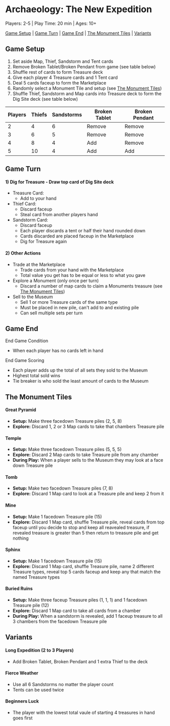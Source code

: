 # Archaeology: The New Expedition

Players: 2-5  |  Play Time: 20 min  |  Ages: 10+

[Game Setup](#game-setup)  |  [Game Turn](#game-turn)  |  [Game End](#game-end)  |  [The Monument Tiles](#the-monument-tiles)  |  [Variants](#variants)


## <a id="game-setup"></a>Game Setup

1. Set aside Map, Thief, Sandstorm and Tent cards
2. Remove Broken Tablet/Broken Pendant from game (see table below)
3. Shuffle rest of cards to form Treasure deck
4. Give each player 4 Treasure cards and 1 Tent card
5. Deal 5 cards faceup to form the Marketplace
6. Randomly select a Monument Tile and setup (see [The Monument Tiles](#the-monument-tiles))
7. Shuffle Thief, Sandstorm and Map cards into Treasure deck to form the Dig Site deck (see table below)

| Players | Thiefs | Sandstorms | Broken Tablet | Broken Pendant |
| ------- | ------ | ---------- | ------------- | -------------- |
| 2       | 4      | 6          | Remove        | Remove         |
| 3       | 6      | 5          | Remove        | Remove         |
| 4       | 8      | 4          | Add           | Remove         |
| 5       | 10     | 4          | Add           | Add            |


## <a id="game-turn"></a>Game Turn

#### 1) Dig for Treasure - Draw top card of Dig Site deck
  * Treasure Card: 
      * Add to your hand
  * Thief Card: 
      * Discard faceup
      * Steal card from another players hand
  * Sandstorm Card: 
      * Discard faceup
      * Each player discards a tent or half their hand rounded down
      * Cards discarded are placed faceup in the Marketplace
      * Dig for Treasure again

#### 2) Other Actions
  * Trade at the Marketplace
      * Trade cards from your hand with the Marketplace
      * Total value you get has to be equal or less to what you gave
  * Explore a Monument (only once per turn)
      * Discard a number of map cards to claim a Monuments treasure (see [The Monument Tiles](#the-monument-tiles))
  * Sell to the Museum
      * Sell 1 or more Treasure cards of the same type
      * Must be placed in new pile, can't add to and existing pile
      * Can sell multiple sets per turn


## <a id="game-end"></a>Game End

End Game Condition
  * When each player has no cards left in hand

End Game Scoring
  * Each player adds up the total of all sets they sold to the Museum
  * Highest total sold wins
  * Tie breaker is who sold the least amount of cards to the Museum


## <a id="the-monument-tiles"></a> The Monument Tiles

#### Great Pyramid    
 * **Setup:** Make three facedown Treasure piles (2, 5, 8)  
 * **Explore:** Discard 1, 2 or 3 Map cards to take that chambers Treasure pile

#### Temple
 * **Setup:** Make three facedown Treasure piles (5, 5, 5)  
 * **Explore:** Discard 2 Map cards to take Treasure pile from any chamber  
 * **During Play:** When a player sells to the Museum they may look at a face down Treasure pile

#### Tomb    
 * **Setup:** Make two facedown Treasure piles (7, 8)  
 * **Explore:** Discard 1 Map card to look at a Treasure pile and keep 2 from it

#### Mine    
 * **Setup:** Make 1 facedown Treasure pile (15)  
 * **Explore:** Discard 1 Map card, shuffle Treasure pile, reveal cards from top faceup until you decide to stop and keep all reavealed treasure, if revealed treasure is greater than 5 then return to treasure pile and get nothing

#### Sphinx    
 * **Setup:** Make 1 facedown Treasure pile (15)  
 * **Explore:** Discard 1 Map card, shuffle Treasure pile, name 2 different Treasure types, reveal top 5 cards faceup and keep any that match the named Treasure types

#### Buried Ruins    
 * **Setup:** Make three faceup Treasure piles (1, 1, 1) and 1 facedown Treasure pile (12)  
 * **Explore:** Discard 1 Map card to take all cards from a chamber  
 * **During Play:** When a sandstorm is revealed, add 1 faceup treasure to all 3 chambers from the facedown Treasure pile


## <a id="variants"></a>Variants

#### Long Expedition (2 to 3 Players)  
  * Add Broken Tablet, Broken Pendant and 1 extra Thief to the deck

#### Fierce Weather
  * Use all 6 Sandstorms no matter the player count
  * Tents can be used twice

#### Beginners Luck
  * The player with the lowest total vaule of starting 4 treasures in hand goes first

